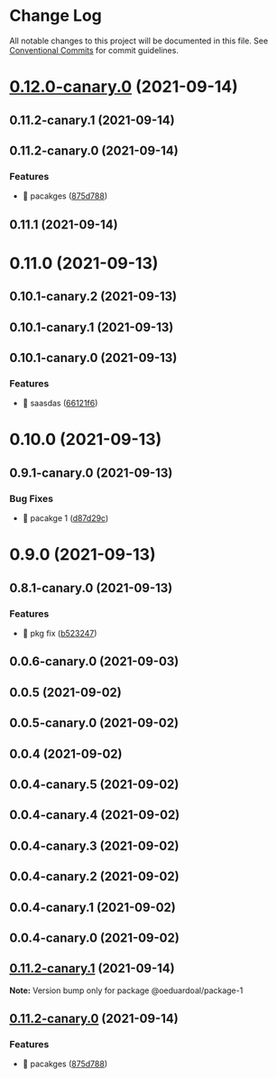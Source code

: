 # Change Log

All notable changes to this project will be documented in this file.
See [Conventional Commits](https://conventionalcommits.org) for commit guidelines.

# [0.12.0-canary.0](https://github.com/oeduardoal/monorepo-for-beginners/compare/@oeduardoal/package-1@0.0.2-canary.10...@oeduardoal/package-1@0.12.0-canary.0) (2021-09-14)



## 0.11.2-canary.1 (2021-09-14)



## 0.11.2-canary.0 (2021-09-14)


### Features

* 🎸 pacakges ([875d788](https://github.com/oeduardoal/monorepo-for-beginners/commit/875d788aa4a51bb6721ea5a02817076f04da6165))



## 0.11.1 (2021-09-14)



# 0.11.0 (2021-09-13)



## 0.10.1-canary.2 (2021-09-13)



## 0.10.1-canary.1 (2021-09-13)



## 0.10.1-canary.0 (2021-09-13)


### Features

* 🎸 saasdas ([66121f6](https://github.com/oeduardoal/monorepo-for-beginners/commit/66121f638f360782345e8b825aeb50dbad97d200))



# 0.10.0 (2021-09-13)



## 0.9.1-canary.0 (2021-09-13)


### Bug Fixes

* 🐛 pacakge 1 ([d87d29c](https://github.com/oeduardoal/monorepo-for-beginners/commit/d87d29c621599db4f36f91bc6bfa857341d974d9))



# 0.9.0 (2021-09-13)



## 0.8.1-canary.0 (2021-09-13)


### Features

* 🎸 pkg fix ([b523247](https://github.com/oeduardoal/monorepo-for-beginners/commit/b523247a1c1467f0f706a7ef13395ef2ad592abf))



## 0.0.6-canary.0 (2021-09-03)



## 0.0.5 (2021-09-02)



## 0.0.5-canary.0 (2021-09-02)



## 0.0.4 (2021-09-02)



## 0.0.4-canary.5 (2021-09-02)



## 0.0.4-canary.4 (2021-09-02)



## 0.0.4-canary.3 (2021-09-02)



## 0.0.4-canary.2 (2021-09-02)



## 0.0.4-canary.1 (2021-09-02)



## 0.0.4-canary.0 (2021-09-02)





## [0.11.2-canary.1](https://github.com/oeduardoal/monorepo-for-beginners/compare/v0.11.2-canary.0...v0.11.2-canary.1) (2021-09-14)

**Note:** Version bump only for package @oeduardoal/package-1





## [0.11.2-canary.0](https://github.com/oeduardoal/monorepo-for-beginners/compare/v0.11.1...v0.11.2-canary.0) (2021-09-14)


### Features

* 🎸 pacakges ([875d788](https://github.com/oeduardoal/monorepo-for-beginners/commit/875d788aa4a51bb6721ea5a02817076f04da6165))

